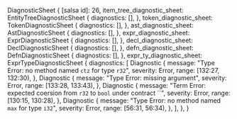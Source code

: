 DiagnosticSheet {
    [salsa id]: 26,
    item_tree_diagnostic_sheet: EntityTreeDiagnosticSheet {
        diagnostics: [],
    },
    token_diagnostic_sheet: TokenDiagnosticSheet {
        diagnostics: [],
    },
    ast_diagnostic_sheet: AstDiagnosticSheet {
        diagnostics: [],
    },
    expr_diagnostic_sheet: ExprDiagnosticSheet {
        diagnostics: [],
    },
    decl_diagnostic_sheet: DeclDiagnosticSheet {
        diagnostics: [],
    },
    defn_diagnostic_sheet: DefnDiagnosticSheet {
        diagnostics: [],
    },
    expr_ty_diagnostic_sheet: ExprTypeDiagnosticSheet {
        diagnostics: [
            Diagnostic {
                message: "Type Error: no method named `ctz` for type `r32`",
                severity: Error,
                range: [132:27, 132:30),
            },
            Diagnostic {
                message: "Type Error: missing argument",
                severity: Error,
                range: [133:28, 133:43),
            },
            Diagnostic {
                message: "Term Error: expected coersion from `r32` to `bool` under contract ``",
                severity: Error,
                range: [130:15, 130:28),
            },
            Diagnostic {
                message: "Type Error: no method named `max` for type `i32`",
                severity: Error,
                range: [56:31, 56:34),
            },
        ],
    },
}